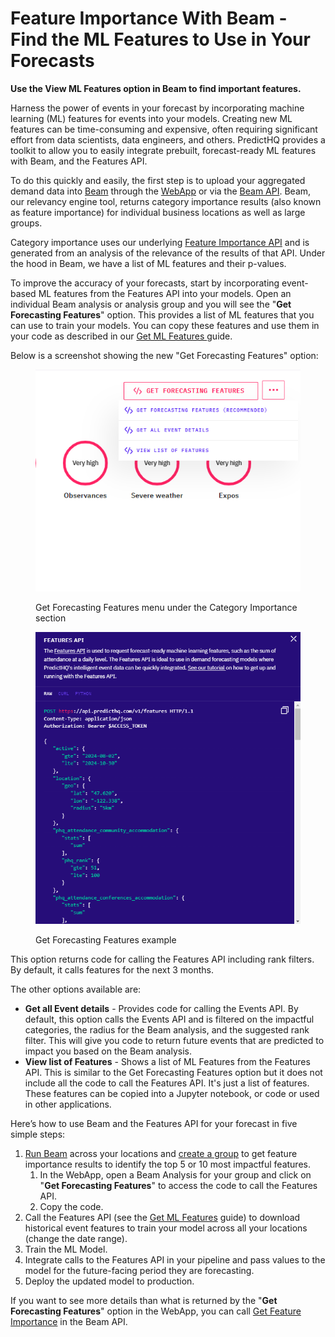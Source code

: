 # Feature Importance With Beam - Find the ML Features to Use in Your Forecasts

**Use the View ML Features option in Beam to find important features.**

Harness the power of events in your forecast by incorporating machine learning (ML) features for events into your models. Creating new ML features can be time-consuming and expensive, often requiring significant effort from data scientists, data engineers, and others. PredictHQ provides a toolkit to allow you to easily integrate prebuilt, forecast-ready ML features with Beam, and the Features API.

To do this quickly and easily, the first step is to upload your aggregated demand data into [Beam](an-overview-of-beam-relevancy-engine.md) through the [WebApp](https://control.predicthq.com/beam) or via the [Beam API](../../api/beam/). Beam, our relevancy engine tool, returns category importance results (also known as feature importance) for individual business locations as well as large groups.

Category importance uses our underlying [Feature Importance API](../../api/beam/get-feature-importance.md) and is generated from an analysis of the relevance of the results of that API. Under the hood in Beam, we have a list of ML features and their p-values.

To improve the accuracy of your forecasts, start by incorporating event-based ML features from the Features API into your models. Open an individual Beam analysis or analysis group and you will see the "**Get Forecasting Features**" option. This provides a list of ML features that you can use to train your models. You can copy these features and use them in your code as described in our [Get ML Features ](../../getting-started/guides/features-api-guides/feature-engineering-guide.md)guide.

Below is a screenshot showing the new "Get Forecasting Features" option:

<figure><img src="../../.gitbook/assets/image (55).png" alt=""><figcaption><p>Get Forecasting Features menu under the Category Importance section</p></figcaption></figure>

<figure><img src="../../.gitbook/assets/image (56).png" alt=""><figcaption><p>Get Forecasting Features example</p></figcaption></figure>

This option returns code for calling the Features API including rank filters. By default, it calls features for the next 3 months.

The other options available are:

* **Get all Event details** - Provides code for calling the Events API. By default, this option calls the Events API and is filtered on the impactful categories, the radius for the Beam analysis, and the suggested rank filter. This will give you code to return future events that are predicted to impact you based on the Beam analysis.
* **View list of Features** - Shows a list of ML Features from the Features API. This is similar to the Get Forecasting Features option but it does not include all the code to call the Features API. It's just a list of features. These features can be copied into a Jupyter notebook, or code or used in other applications.

Here’s how to use Beam and the Features API for your forecast in five simple steps:

1. [Run Beam](an-overview-of-beam-relevancy-engine.md) across your locations and [create a group](grouping-analyses-in-beam.md) to get feature importance results to identify the top 5 or 10 most impactful features.
   1. In the WebApp, open a Beam Analysis for your group and click on "**Get Forecasting Features**" to access the code to call the Features API.
   2. Copy the code.
2. Call the Features API (see the [Get ML Features](../../getting-started/guides/features-api-guides/feature-engineering-guide.md) guide) to download historical event features to train your model across all your locations (change the date range).
3. Train the ML Model.
4. Integrate calls to the Features API in your pipeline and pass values to the model for the future-facing period they are forecasting.
5. Deploy the updated model to production.

If you want to see more details than what is returned by the "**Get Forecasting Features**" option in the WebApp, you can call [Get Feature Importance](../../api/beam/get-feature-importance.md) in the Beam API.

